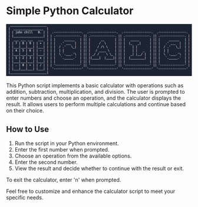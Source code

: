 # Simple Python Calculator

<p align="center">
  <img src="./image.png" alt="Calculator Logo">
</p>

This Python script implements a basic calculator with operations such as addition, subtraction, multiplication, and division. The user is prompted to enter numbers and choose an operation, and the calculator displays the result. It allows users to perform multiple calculations and continue based on their choice.

## How to Use

1. Run the script in your Python environment.
2. Enter the first number when prompted.
3. Choose an operation from the available options.
4. Enter the second number.
5. View the result and decide whether to continue with the result or exit.

To exit the calculator, enter 'n' when prompted.

Feel free to customize and enhance the calculator script to meet your specific needs.

